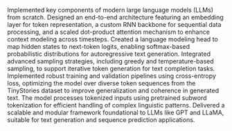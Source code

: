 Implemented key components of modern large language models (LLMs) from scratch. Designed an end-to-end architecture featuring an embedding layer for token representation, a custom RNN backbone for sequential data processing, and a scaled dot-product attention mechanism to enhance context modeling across timesteps. Created a language modeling head to map hidden states to next-token logits, enabling softmax-based probabilistic distributions for autoregressive text generation. Integrated advanced sampling strategies, including greedy and temperature-based sampling, to support iterative token generation for text completion tasks. Implemented robust training and validation pipelines using cross-entropy loss, optimizing the model over diverse token sequences from the TinyStories dataset to improve generalization and coherence in generated text. The model processes tokenized inputs using pretrained subword tokenization for efficient handling of complex linguistic patterns. Delivered a scalable and modular framework foundational to LLMs like GPT and LLaMA, suitable for text generation and sequence prediction applications.
